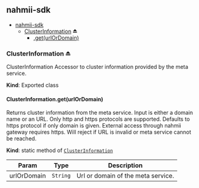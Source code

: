 <a name="module_nahmii-sdk"></a>

## nahmii-sdk

* [nahmii-sdk](#module_nahmii-sdk)
    * [ClusterInformation](#exp_module_nahmii-sdk--ClusterInformation) ⏏
        * [.get(urlOrDomain)](#module_nahmii-sdk--ClusterInformation.get)

<a name="exp_module_nahmii-sdk--ClusterInformation"></a>

### ClusterInformation ⏏
ClusterInformation
Accessor to cluster information provided by the meta service.

**Kind**: Exported class  
<a name="module_nahmii-sdk--ClusterInformation.get"></a>

#### ClusterInformation.get(urlOrDomain)
Returns cluster information from the meta service.
Input is either a domain name or an URL.
Only http and https protocols are supported.
Defaults to https protocol if only domain is given.
External access through nahmii gateway requires https.
Will reject if URL is invalid or meta service cannot be reached.

**Kind**: static method of [<code>ClusterInformation</code>](#exp_module_nahmii-sdk--ClusterInformation)  

| Param | Type | Description |
| --- | --- | --- |
| urlOrDomain | <code>String</code> | Url or domain of the meta service. |

